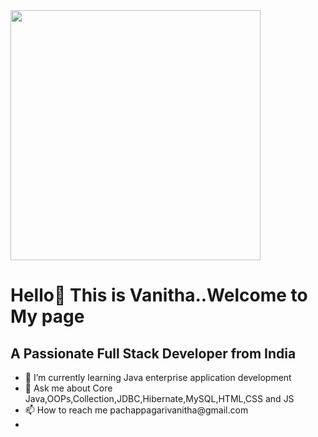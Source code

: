 <!DOCTYPE html>
<html lang="en">
<head>
  <meta charset="UTF-8">
  <meta name="viewport" content="width=device-width, initial-scale=1.0">
</head>
<body>
  <img src="https://user-images.githubusercontent.com/74038190/212750996-938b257b-266c-45a7-9af7-655341c0f58b.gif" width=400px>
  <h1>Hello👋 This is Vanitha..Welcome to My page</h1>
  <h2 align="centre">A Passionate Full Stack Developer from India</h2>
  <ul>
    <li>🌱 I’m currently learning Java enterprise application development</li>
    <li>💬 Ask me about Core Java,OOPs,Collection,JDBC,Hibernate,MySQL,HTML,CSS and JS</li>
    <li>📫 How to reach me pachappagarivanitha@gmail.com</li>
    <li></li>
  </ul>
</body>
</html>
